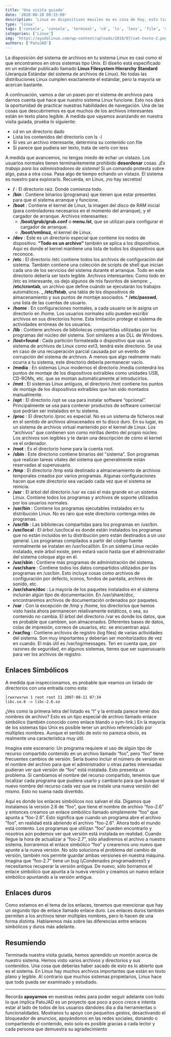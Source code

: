 ```yaml
---
title: 'Una visita guiada'
date: '2020-08-28 09:15:00'
description: 'Linux en dispositivos moviles no es cosa de hoy, esto tiene mucho tiempo y queremos ver su estatus en 2007'
type: 'linux'
tags: ['console', 'consola', 'terminal', 'cd', 'ls', 'less', 'file', 'system']
categories: ['Linux']
img: 'https://ayudalinux.com/wp-content/uploads/2018/07/cat-texto-2.png'
authors: ['PatoJAD']
---
```


La disposición del sistema de archivos en tu sistema Linux es casi como el que encontramos en otros sistemas tipo Unix. El diseño está especificado en un estándar publicado llamado **Linux Filesystem Hierarchy Standard** (Jerarquía Estándar del sistema de archivos de Linux). No todas las distribuciones Linux cumplen exactamente el estándar, pero la mayoría se acercan bastante.

A continuación, vamos a dar un paseo por el sistema de archivos para darnos cuenta qué hace que nuestro sistema Linux funcione. Esto nos dará la oportunidad de practicar nuestras habilidades de navegación. Una de las cosas que descubriremos es que muchos de los archivos interesantes están en texto plano legible. A medida que vayamos avanzando en nuestra visita guiada, prueba lo siguiente:

-   cd en un directorio dado
-   Lista los contenidos del directorio con ls -l
-   Si ves un archivo interesante, determina su contenido con file
-   Si parece que pudiera ser texto, trata de verlo con less

A medida que avancemos, no tengas miedo de echar un vistazo. Los usuarios normales tienen terminantemente prohibido **desordenar** cosas. _¡Es trabajo para los administradores de sistema!_ Si un comando protesta sobre algo, pasa a otra cosa. Pasa algo de tiempo echando un vistazo. El sistema es nuestro para explorarlo. Recuerda, en Linux, ¡no hay secretos!

-   **/** : El directorio raíz. Donde comienza todo.
-   **/bin** : Contiene binarios (programas) que tienen que estar presentes para que el sistema arranque y funcione.
-   **/boot** : Contiene el kernel de Linux, la imagen del disco de RAM inicial (para controladores necesarios en el momento del arranque), y el cargador de arranque. Archivos interesantes:
    -   **/boot/grub/grub.conf** o **menu.lst**, que se utilizan para configurar el cargador de arranque.
    -   **/boot/vmlinuz**, el kernel de Linux.
-   **/dev** : Este es un directorio especial que contiene los nodos de dispositivo. **“Todo es un archivo”** también se aplica a los dispositivos. Aquí es donde el kernel mantiene una lista de todos los dispositivos que reconoce.
-   **/etc** : El directorio /etc contiene todos los archivos de configuración del sistema. También contiene una colección de scripts de shell que inician cada uno de los servicios del sistema durante el arranque. Todo en este directorio debería ser texto legible.
    Archivos interesantes: Como todo en /etc es interesante, os dejo algunos de mis favoritos de siempre:
    _ **/etc/crontab**, un archivo que define cuándo se ejecutarán los trabajos automáticos.
    _ **/etc/fstab**, una tabla de los dispositivos de almacenamiento y sus puntos de montaje asociados. \* **/etc/passwd**, una lista de las cuentas de usuario.
-   **/home** : En configuraciones normales, a cada usuario se le asigna un directorio en /home. Los usuarios normales sólo pueden escribir archivos en sus directorios home. Esta limitación protege el sistema de actividades erróneas de los usuarios.
-   **/lib** : Contiene archivos de bibliotecas compartidas utilizadas por los programas del núcleo del sistema. Son similares a las DLL de Windows.
-   **/lost+found** : Cada partición formateada o dispositivo que usa un sistema de archivos de Linux como ext3, tendrá este directorio. Se usa en caso de una recuperación parcial causada por un evento de corrupción del sistema de archivos. A menos que algo realmente malo ocurra a tu sistema, este directorio debería permanecer vacío.
-   **/media** : En sistemas Linux modernos el directorio /media contendrá los puntos de montaje de los dispositivos extraíbles como unidades USB, CD-ROMs, etc. que se montan automáticamente al introducirlos.
-   **/mnt** : El sistemas Linux antiguos, el directorio /mnt contiene los puntos de montaje de los dispositivos extraíbles que han sido montados manualmente.
-   **/opt** : El directorio /opt se usa para instalar software “opcional”. Principalmente se usa para contener productos de software comercial que podrían ser instalados en tu sistema.
-   **/proc** : El directorio /proc es especial. No es un sistema de ficheros real en el sentido de archivos almacenados en tu disco duro. En su lugar, es un sistema de archivos virtual mantenido por el kernel de Linux. Los “archivos” que contienen son como mirillas dentro del propio núcleo. Los archivos son legibles y te darán una descripción de cómo el kernel ve el ordenador.
-   **/root** : Es el directorio home para la cuenta root.
-   **/sbin** : Este directorio contiene binarios del "sistema". Son programas que realizan tareas vitales del sistema que generalmente están reservadas al superusuario.
-   **/tmp** : El directorio /tmp está destinado a almacenamiento de archivos temporales creados por varios programas. Algunas configuraciones hacen que este directorio sea vaciado cada vez que el sistema se reinicia.
-   **/usr** : El árbol del directorio /usr es casi el más grande en un sistema Linux. Contiene todos los programas y archivos de soporte utilizados por los usuarios normales.
-   **/usr/bin** : Contiene los programas ejecutables instalados en tu distribución Linux. No es raro que este directorio contenga miles de programas.
-   **/usr/lib** : Las bibliotecas compartidas para los programas en /usr/bin.
-   **/usr/local** : El árbol /usr/local es donde están instalados los programas que no están incluidos en tu distribución pero están destinados a un uso general. Los programas compilados a partir del código fuente normalmente se instalan en /usr/local/bin. En un sistema Linux recién instalado, este árbol existe, pero estará vacío hasta que el administrador del sistema coloque algo en él.
-   **/usr/sbin** : Contiene más programas de administración del sistema.
-   **/usr/share** : Contiene todos los datos compartidos utilizados por los programas en /usr/bin. Esto incluye cosas como archivos de configuración por defecto, iconos, fondos de pantalla, archivos de sonido, etc.
-   **/usr/share/doc** : La mayoría de los paquetes instalados en el sistema incluirán algún tipo de documentación. En /usr/share/doc, encontraremos archivos de documentación ordenados por paquetes.
-   **/var** : Con la excepción de /tmp y /home, los directorios que hemos visto hasta ahora permanecen relativamente estáticos, o sea, su contenido no cambia. El árbol del directorio /var es donde los datos, que es probable que cambien, son almacenados. Diferentes bases de datos, colas de impresión, correos de usuarios, etc. se encuentran aquí.
-   **/var/log** : Contiene archivos de registro (log files) de varias actividades del sistema. Son muy importantes y deberían ser monitorizados de vez en cuando. El más útil es /var/log/messages. Ten en cuenta que, por razones de seguridad, en algunos sistemas, tienes que ser superusuario para ver los archivos de registro.

## Enlaces Simbólicos

A medida que inspeccionamos, es probable que veamos un listado de directorios con una entrada como esta:

    lrwxrwxrwx 1 root root 11 2007-08-11 07:34
    libc.so.6 -> libc-2.6.so

¿Ves como la primera letra del listado es “l” y la entrada parece tener dos nombres de archivo? Esto es un tipo especial de archivo llamado enlace simbólico (también conocido como enlace blando o sym-link.) En la mayoría de los sistemas tipo Unix es posible tener un archivo referenciado por múltiples nombres. Aunque el sentido de esto no parezca obvio, es realmente una característica muy útil.

Imagina este escenario: Un programa requiere el uso de algún tipo de recurso compartido contenido en un archivo llamado “foo”, pero “foo” tiene frecuentes cambios de versión. Sería bueno incluir el número de versión en el nombre del archivo para que el administrador u otras partes interesadas pudieran ver qué versión de “foo” está instalada. Esto presenta un problema. Si cambiamos el nombre del recurso compartido, tenemos que localizar cada programa que pudiera usarlo y cambiarlo para que busque el nuevo nombre del recurso cada vez que se instale una nueva versión del mismo. Esto no suena nada divertido.

Aquí es donde los enlaces simbólicos nos salvan el día. Digamos que instalamos la versión 2.6 de “foo”, que tiene el nombre de archivo “foo-2.6” y entonces creamos un enlace simbólico llamado simplemente “foo” que apunta a “foo-2.6”. Esto significa que cuando un programa abre el archivo "foo", en realidad está abriendo el archivo "foo-2.6". Ahora todo el mundo está contento. Los programas que utilizan “foo” pueden encontrarlo y nosotros aún podemos ver qué versión está instalada en realidad. Cuando llegue la hora de actualizar a “foo-2.7”, sólo añadiremos el archivo a nuestro sistema, borraremos el enlace simbólico “foo” y crearemos uno nuevo que apunte a la nueva versión. No sólo soluciona el problema del cambio de versión, también nos permite guardar ambas versiones en nuestra máquina. Imagina que “foo-2.7” tiene un bug (¡Condenados programadores!) y necesitamos recuperar la versión antigua. De nuevo, sólo borramos el enlace simbólico que apunta a la nueva versión y creamos un nuevo enlace simbólico apuntando a la versión antigua.

## Enlaces duros

Como estamos en el tema de los enlaces, tenemos que mencionar que hay un segundo tipo de enlace llamado enlace duro. Los enlaces duros también permiten a los archivos tener múltiples nombres, pero lo hacen de una forma distinta. Hablaremos más sobre las diferencias entre enlaces simbólicos y duros más adelante.

## Resumiendo

Terminada nuestra visita guiada, hemos aprendido un montón acerca de nuestro sistema. Hemos visto varios archivos y directorios y sus contenidos. Una cosa que deberías haber sacado de esto es lo abierto que es el sistema. En Linux hay muchos archivos importantes que están en texto plano y legible. Al contrario que muchos sistemas propietarios, Linux hace que todo pueda ser examinado y estudiado.

---

Recorda **apoyarnos** en nuestras redes para poder seguir adelante con todo lo que implica PatoJAD es un proyecto que poco a poco crece e intenta estar al lado de todos de los usuarios dándoles dia a dia herramientas o funcionalidades. Mostranos tu apoyo con pequeños gestos, desactivando el bloqueador de anuncios, apoyándonos en las redes sociales, donando o compartiendo el contenido, esto solo es posible gracias a cada lector y cada persona que demuestra su agradecimiento
